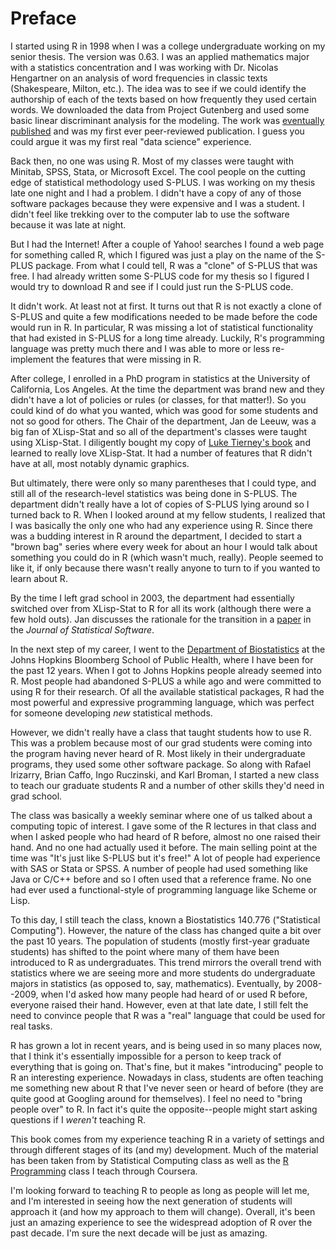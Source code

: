 # Preface

I started using R in 1998 when I was a college undergraduate working
on my senior thesis. The version was 0.63. I was an applied
mathematics major with a statistics concentration and I was working
with Dr. Nicolas Hengartner on an analysis of word frequencies in
classic texts (Shakespeare, Milton, etc.). The idea was to see if we
could identify the authorship of each of the texts based on how
frequently they used certain words. We downloaded the data from
Project Gutenberg and used some basic linear discriminant analysis for
the modeling. The work was [eventually
published](http://amstat.tandfonline.com/doi/abs/10.1198/000313002100#.VQGiSELpagE)
and was my first ever peer-reviewed publication. I guess you could
argue it was my first real "data science" experience.

Back then, no one was using R. Most of my classes were taught with
Minitab, SPSS, Stata, or Microsoft Excel. The cool people on the
cutting edge of statistical methodology used S-PLUS. I was working on
my thesis late one night and I had a problem. I didn't have a copy of
any of those software packages because they were expensive and I was a
student. I didn't feel like trekking over to the computer lab to use
the software because it was late at night.

But I had the Internet! After a couple of Yahoo! searches I found a
web page for something called R, which I figured was just a play on
the name of the S-PLUS package. From what I could tell, R was a
"clone" of S-PLUS that was free. I had already written some S-PLUS
code for my thesis so I figured I would try to download R and see if I
could just run the S-PLUS code.

It didn't work. At least not at first. It turns out that R is not
exactly a clone of S-PLUS and quite a few modifications needed to be
made before the code would run in R. In particular, R was missing a
lot of statistical functionality that had existed in S-PLUS for a long
time already. Luckily, R's programming language was pretty much there
and I was able to more or less re-implement the features that were
missing in R.

After college, I enrolled in a PhD program in statistics at the
University of California, Los Angeles. At the time the department was
brand new and they didn't have a lot of policies or rules (or classes,
for that matter!). So you could kind of do what you wanted, which was
good for some students and not so good for others. The Chair of the
department, Jan de Leeuw, was a big fan of XLisp-Stat and so all of
the department's classes were taught using XLisp-Stat. I diligently
bought my copy of [Luke Tierney's
book](http://www.amazon.com/LISP-STAT-Object-Oriented-Environment-Statistical-Probability/dp/0471509167/)
and learned to really love XLisp-Stat. It had a number of features
that R didn't have at all, most notably dynamic graphics.

But ultimately, there were only so many parentheses that I could type,
and still all of the research-level statistics was being done in
S-PLUS. The department didn't really have a lot of copies of S-PLUS
lying around so I turned back to R. When I looked around at my fellow
students, I realized that I was basically the only one who had any
experience using R. Since there was a budding interest in R around the
department, I decided to start a "brown bag" series where every week
for about an hour I would talk about something you could do in R
(which wasn't much, really). People seemed to like it, if only because
there wasn't really anyone to turn to if you wanted to learn about R. 

By the time I left grad school in 2003, the department had essentially
switched over from XLisp-Stat to R for all its work (although there
were a few hold outs). Jan discusses the rationale for the transition
in a [paper](http://www.jstatsoft.org/v13/i07) in the *Journal of
Statistical Software*.

In the next step of my career, I went to the [Department of
Biostatistics](http://www.biostat.jhsph.edu) at the Johns Hopkins
Bloomberg School of Public Health, where I have been for the past 12
years. When I got to Johns Hopkins people already seemed into R. Most
people had abandoned S-PLUS a while ago and were committed to using R
for their research. Of all the available statistical packages, R had
the most powerful and expressive programming language, which was
perfect for someone developing *new* statistical methods.

However, we didn't really have a class that taught students how to use
R. This was a problem because most of our grad students were coming
into the program having never heard of R. Most likely in their
undergraduate programs, they used some other software package. So along
with Rafael Irizarry, Brian Caffo, Ingo Ruczinski, and Karl Broman, I
started a new class to teach our graduate students R and a number of
other skills they'd need in grad school.

The class was basically a weekly seminar where one of us talked about
a computing topic of interest. I gave some of the R lectures in that
class and when I asked people who had heard of R before, almost no one
raised their hand. And no one had actually used it before.  The main
selling point at the time was "It's just like S-PLUS but it's free!"
A lot of people had experience with SAS or Stata or SPSS. A number of
people had used something like Java or C/C++ before and so I often
used that a reference frame. No one had ever used a functional-style
of programming language like Scheme or Lisp.

To this day, I still teach the class, known a Biostatistics 140.776
("Statistical Computing"). However, the nature of the class has
changed quite a bit over the past 10 years. The population of students
(mostly first-year graduate students) has shifted to the point where
many of them have been introduced to R as undergraduates. This trend
mirrors the overall trend with statistics where we are seeing more and
more students do undergraduate majors in statistics (as opposed to,
say, mathematics). Eventually, by 2008--2009, when I'd asked how many
people had heard of or used R before, everyone raised their
hand. However, even at that late date, I still felt the need to
convince people that R was a "real" language that could be used for
real tasks.

R has grown a lot in recent years, and is being used in so many places
now, that I think it's essentially impossible for a person to keep
track of everything that is going on. That's fine, but it makes
"introducing" people to R an interesting experience. Nowadays in
class, students are often teaching me something new about R that I've
never seen or heard of before (they are quite good at Googling around
for themselves). I feel no need to "bring people over" to R. In fact
it's quite the opposite--people might start asking questions if I
*weren't* teaching R.

This book comes from my experience teaching R in a variety of settings
and through different stages of its (and my) development. Much of the
material has been taken from by Statistical Computing class as well
as the [R Programming](https://www.coursera.org/course/rprog) class I
teach through Coursera.

I'm looking forward to teaching R to people as long as people will let
me, and I'm interested in seeing how the next generation of students
will approach it (and how my approach to them will change). Overall,
it's been just an amazing experience to see the widespread adoption of
R over the past decade. I'm sure the next decade will be just as
amazing.

